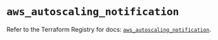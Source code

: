 # `aws_autoscaling_notification`

Refer to the Terraform Registry for docs: [`aws_autoscaling_notification`](https://registry.terraform.io/providers/hashicorp/aws/5.82.1/docs/resources/autoscaling_notification).
